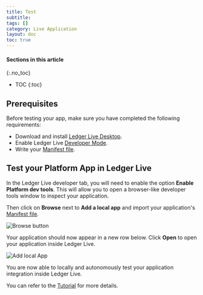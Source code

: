 ```yaml
---
title: Test
subtitle:
tags: []
category: Live Application
layout: doc
toc: true
---
```


#### Sections in this article
{:.no_toc}
* TOC
{:toc}

## Prerequisites

 Before testing your app, make sure you have completed the following requirements:
 - Download and install [Ledger Live Desktop](https://www.ledger.com/ledger-live/download).
 - Enable Ledger Live [Developer Mode](../../reference/developer-mode).
 - Write your [Manifest file](../../reference/manifest).

## Test your Platform App in Ledger Live

In the Ledger Live developer tab, you will need to enable the option **Enable Platform dev tools**. This will allow you to open a browser-like developer tools window to inspect your application.

Then click on **Browse** next to **Add a local app** and import your application's [Manifest file](../../reference/manifest).

![Browse button](../../images/tuto-3-3-browse.png "Browse button")

Your application should now appear in a new row below. 
Click **Open** to open your application inside Ledger Live.

![Add local App](../../images/tuto-3-4-local-app.png "Add local app")

You are now able to locally and autonomously test your application integration inside Ledger Live.

You can refer to the [Tutorial](../../tutorial/4-test) for more details.
